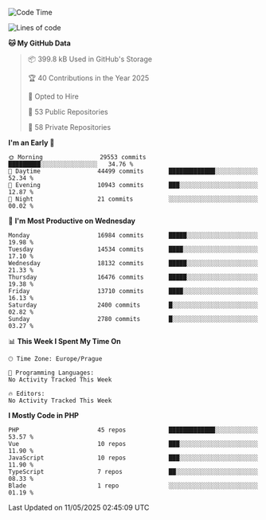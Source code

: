 <!--START_SECTION:waka-->
![Code Time](http://img.shields.io/badge/Code%20Time-1%2C584%20hrs%203%20mins-blue)

![Lines of code](https://img.shields.io/badge/From%20Hello%20World%20I%27ve%20Written-25.2%20million%20lines%20of%20code-blue)

**🐱 My GitHub Data** 

> 📦 399.8 kB Used in GitHub's Storage 
 > 
> 🏆 40 Contributions in the Year 2025
 > 
> 💼 Opted to Hire
 > 
> 📜 53 Public Repositories 
 > 
> 🔑 58 Private Repositories 
 > 
**I'm an Early 🐤** 

```text
🌞 Morning                29553 commits       █████████░░░░░░░░░░░░░░░░   34.76 % 
🌆 Daytime                44499 commits       █████████████░░░░░░░░░░░░   52.34 % 
🌃 Evening                10943 commits       ███░░░░░░░░░░░░░░░░░░░░░░   12.87 % 
🌙 Night                  21 commits          ░░░░░░░░░░░░░░░░░░░░░░░░░   00.02 % 
```
📅 **I'm Most Productive on Wednesday** 

```text
Monday                   16984 commits       █████░░░░░░░░░░░░░░░░░░░░   19.98 % 
Tuesday                  14534 commits       ████░░░░░░░░░░░░░░░░░░░░░   17.10 % 
Wednesday                18132 commits       █████░░░░░░░░░░░░░░░░░░░░   21.33 % 
Thursday                 16476 commits       █████░░░░░░░░░░░░░░░░░░░░   19.38 % 
Friday                   13710 commits       ████░░░░░░░░░░░░░░░░░░░░░   16.13 % 
Saturday                 2400 commits        █░░░░░░░░░░░░░░░░░░░░░░░░   02.82 % 
Sunday                   2780 commits        █░░░░░░░░░░░░░░░░░░░░░░░░   03.27 % 
```


📊 **This Week I Spent My Time On** 

```text
🕑︎ Time Zone: Europe/Prague

💬 Programming Languages: 
No Activity Tracked This Week

🔥 Editors: 
No Activity Tracked This Week
```

**I Mostly Code in PHP** 

```text
PHP                      45 repos            █████████████░░░░░░░░░░░░   53.57 % 
Vue                      10 repos            ███░░░░░░░░░░░░░░░░░░░░░░   11.90 % 
JavaScript               10 repos            ███░░░░░░░░░░░░░░░░░░░░░░   11.90 % 
TypeScript               7 repos             ██░░░░░░░░░░░░░░░░░░░░░░░   08.33 % 
Blade                    1 repo              ░░░░░░░░░░░░░░░░░░░░░░░░░   01.19 % 
```




 Last Updated on 11/05/2025 02:45:09 UTC
<!--END_SECTION:waka-->
<!--
**AlexKratky/AlexKratky** is a ✨ _special_ ✨ repository because its `README.md` (this file) appears on your GitHub profile.

Here are some ideas to get you started:

- 🔭 I’m currently working on ...
- 🌱 I’m currently learning ...
- 👯 I’m looking to collaborate on ...
- 🤔 I’m looking for help with ...
- 💬 Ask me about ...
- 📫 How to reach me: ...
- 😄 Pronouns: ...
- ⚡ Fun fact: ...
-->
